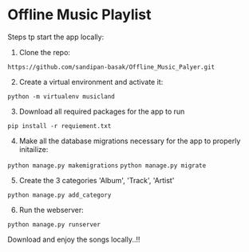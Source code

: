 # Offline Music Playlist

Steps tp start the app locally:

1. Clone the repo:

`https://github.com/sandipan-basak/Offline_Music_Palyer.git`

2. Create a virtual environment and activate it: 

`python -m virtualenv musicland`

3. Download all required packages for the app to run

`pip install -r requiement.txt`

4. Make all the database migrations necessary for the app to properly initailize:

`python manage.py makemigrations`
`python manage.py migrate`

5. Create the 3 categories 'Album', 'Track', 'Artist'

`python manage.py add_category`

6. Run the webserver:

`python manage.py runserver`

Download and enjoy the songs locally..!!

